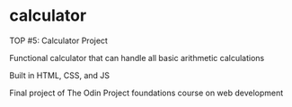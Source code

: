 # calculator
TOP #5: Calculator Project

Functional calculator that can handle all basic arithmetic calculations

Built in HTML, CSS, and JS

Final project of The Odin Project foundations course on web development
